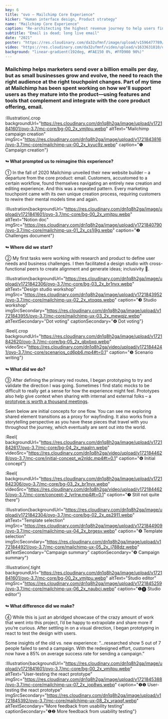 ```yaml
---
key: 6
title: "ovo – Mailchimp Core Experience"
kicker: "Human interface design, Product strategy"
name: "Mailchimp Core Experience"
caption: "Re-architecting the highest revenue journey to help users find and reach the right audience."
subtitle: "Email is dead; long live email"
date: "2021"
poster: "https://res.cloudinary.com/da32ufmnf/image/upload/v1596477789/mc-send/01_2x_ab9xk9.jpg"
video: "https://res.cloudinary.com/da32ufmnf/video/upload/v1633631810/ovo-3.6/index/mc-core_ph7qd4.mp4"
background: "linear-gradient(192deg, #FAE150 0%, #FFD900 90%)"
---
```


<!-- ❶ ❷ ❸ ❹ ❺ ❻ ❼ ❽ ❾ ⓿ -->
<!-- ① ② ③ ④ ⑤ ⑥ ⑦ ⑧ ⑨ ⓪ -->

### Mailchimp helps marketers send over a billion emails per day, but as small businesses grow and evolve, the need to reach the right audience at the right touchpoint changes. Part of my time at Mailchimp has been spent working on how we'll support users as they mature into the product—using features and tools that complement and integrate with the core product offering, email.

:Illustration{.crop backgroundUrl="https://res.cloudinary.com/dn1q8h2ga/image/upload/v1721841601/ovo-3.7/mc-core/bg-00_2x_vmjtpu.webp" altText="Mailchimp campaign creation" imgSrc="https://res.cloudinary.com/dn1q8h2ga/image/upload/v1721843816/ovo-3.7/mc-core/mailchimp-ux-00_2x_kyuc9z.webp" caption="❶ Campaign creation"}

#### ↬ What prompted us to reimagine this experience?

① In the fall of 2020 Mailchimp unveiled their new website builder – a departure from the core product: email. Customers, accustomed to a certain workflow, found themselves navigating an entirely new creation and editing experience. And this was a repeated pattern. Every marketing touchpoint came with its own unique creation process, requiring customers to rewire their mental models time and again.

:Illustration{backgroundUrl="https://res.cloudinary.com/dn1q8h2ga/image/upload/v1721841601/ovo-3.7/mc-core/bg-00_2x_vmjtpu.webp" altText="Notion doc" imgSrc="https://res.cloudinary.com/dn1q8h2ga/image/upload/v1721840790/ovo-3.7/mc-core/mailchimp-ux-01_2x_cs1j9g.webp" caption="❷ Challenges document"}

#### ↬ Where did we start?

② My first tasks were working with research and product to define user needs and business challenges. I then facilitated a design studio with cross-functional peers to create alignment and generate ideas; inclusivity 🤲.

:Illustration{backgroundUrl="https://res.cloudinary.com/dn1q8h2ga/image/upload/v1721842306/ovo-3.7/mc-core/bg-03_2x_br1nvx.webp" altText="Design studio workshop" imgSrc="https://res.cloudinary.com/dn1q8h2ga/image/upload/v1721843952/ovo-3.7/mc-core/mailchimp-ux-02_2x_xtoqqs.webp" caption="❸ Studio workshop" imgSrcSecondary="https://res.cloudinary.com/dn1q8h2ga/image/upload/v1721843955/ovo-3.7/mc-core/mailchimp-ux-03_2x_mewqjz.webp" altTextSecondary="Dot voting" captionSecondary="❹ Dot voting"}

:Reel{.crop backgroundUrl="https://res.cloudinary.com/dn1q8h2ga/image/upload/v1721842620/ovo-3.7/mc-core/bg-05_2x_gbxbxq.webp" videoSrc="https://res.cloudinary.com/dn1q8h2ga/video/upload/v1721844241/ovo-3.7/mc-core/scenarios_cd6pb6.mp4#t=0.1" caption="❺ Scenario writing"}

#### ↬ What did we do?

③ After defining the primary red routes, I began prototyping to try and validate the direction I was going. Sometimes I find static mocks to be difficult to really get a sense for how the experience might feel. Prototypes also help give context when sharing with internal and external folks – a [prototype is worth a thousand meetings](https://twitter.com/johnmaeda/status/518556402902925313?lang=en).

Seen below are initial concepts for one flow. You can see me exploring shared element transitions as a proxy for wayfinding. It also works from a storytelling perspective as you have these pieces that travel with you throughout the journey, which eventually are sent out into the world.

:Reel{ backgroundUrl="https://res.cloudinary.com/dn1q8h2ga/image/upload/v1721842617/ovo-3.7/mc-core/bg-04_2x_maalrn.webp" videoSrc="https://res.cloudinary.com/dn1q8h2ga/video/upload/v1721844628/ovo-3.7/mc-core/initial-concept_w2nldc.mp4#t=0.1" caption="❻ Initial concept"}

:Reel{ backgroundUrl="https://res.cloudinary.com/dn1q8h2ga/image/upload/v1721842306/ovo-3.7/mc-core/bg-03_2x_br1nvx.webp" videoSrc="https://res.cloudinary.com/dn1q8h2ga/video/upload/v1721844625/ovo-3.7/mc-core/concept-2_lyrlrw.mp4#t=0.1" caption="❼ Still not quite there"}

:Illustration{backgroundUrl="https://res.cloudinary.com/dn1q8h2ga/image/upload/v1721842304/ovo-3.7/mc-core/bg-02_2x_qs2911.webp" altText="Template selection" imgSrc="https://res.cloudinary.com/dn1q8h2ga/image/upload/v1721844909/ovo-3.7/mc-core/mailchimp-ux-04_2x_brgesv.webp" caption="❽ Template selection" imgSrcSecondary="https://res.cloudinary.com/dn1q8h2ga/image/upload/v1721844921/ovo-3.7/mc-core/mailchimp-ux-05_2x_j788dz.webp" altTextSecondary="Campaign summary" captionSecondary="❾ Campaign summary"}

:Illustration{.tight backgroundUrl="https://res.cloudinary.com/dn1q8h2ga/image/upload/v1721841601/ovo-3.7/mc-core/bg-00_2x_vmjtpu.webp" altText="Studio editor" imgSrc="https://res.cloudinary.com/dn1q8h2ga/image/upload/v1721845259/ovo-3.7/mc-core/mailchimp-ux-06_2x_naubcj.webp" caption="❶⓿ Studio editor"}

#### ↬ What difference did we make?

④ While this is just an abridged showcase of the crazy amount of work that went into this project, I’d be happy to extrapolate and share more if you’re curious. After settling in on a visual direction, I began prototyping in react to test the design with users.

Some insights of the old vs. new experience: “...researched show 5 out of 7 people failed to send a campaign. With the redesigned effort, customers now have a 85% on average success rate for sending a campaign.”

:Illustration{backgroundUrl="https://res.cloudinary.com/dn1q8h2ga/image/upload/v1721841601/ovo-3.7/mc-core/bg-00_2x_vmjtpu.webp" altText="User-testing the react prototype" imgSrc="https://res.cloudinary.com/dn1q8h2ga/image/upload/v1721845388/ovo-3.7/mc-core/mailchimp-ux-07_2x_jop8ws.webp" caption="❶❶ User-testing the react prototype" imgSrcSecondary="https://res.cloudinary.com/dn1q8h2ga/image/upload/v1721845392/ovo-3.7/mc-core/mailchimp-ux-08_2x_yraqqf.webp" altTextSecondary="More feedback from usability testing" captionSecondary="❶❷ More feedback from usability testing"}
